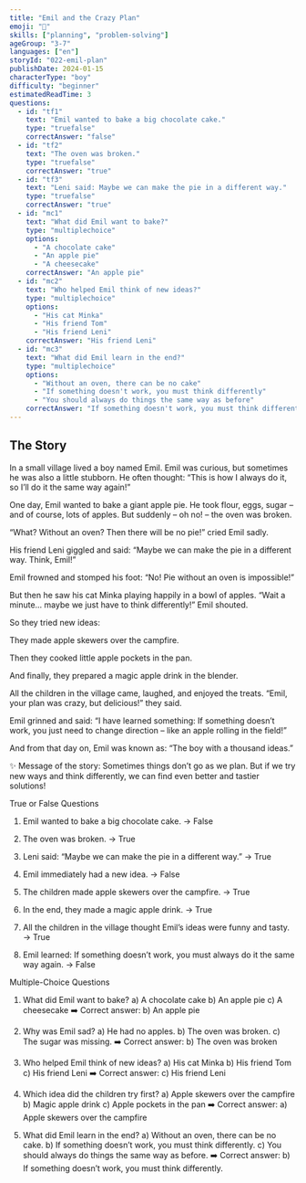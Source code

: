 ```yaml
---
title: "Emil and the Crazy Plan"
emoji: "📝"
skills: ["planning", "problem-solving"]
ageGroup: "3-7"
languages: ["en"]
storyId: "022-emil-plan"
publishDate: 2024-01-15
characterType: "boy"
difficulty: "beginner"
estimatedReadTime: 3
questions:
  - id: "tf1"
    text: "Emil wanted to bake a big chocolate cake."
    type: "truefalse"
    correctAnswer: "false"
  - id: "tf2"
    text: "The oven was broken."
    type: "truefalse"
    correctAnswer: "true"
  - id: "tf3"
    text: "Leni said: Maybe we can make the pie in a different way."
    type: "truefalse"
    correctAnswer: "true"
  - id: "mc1"
    text: "What did Emil want to bake?"
    type: "multiplechoice"
    options:
      - "A chocolate cake"
      - "An apple pie"
      - "A cheesecake"
    correctAnswer: "An apple pie"
  - id: "mc2"
    text: "Who helped Emil think of new ideas?"
    type: "multiplechoice"
    options:
      - "His cat Minka"
      - "His friend Tom"
      - "His friend Leni"
    correctAnswer: "His friend Leni"
  - id: "mc3"
    text: "What did Emil learn in the end?"
    type: "multiplechoice"
    options:
      - "Without an oven, there can be no cake"
      - "If something doesn't work, you must think differently"
      - "You should always do things the same way as before"
    correctAnswer: "If something doesn't work, you must think differently"
---
```


## The Story


In a small village lived a boy named Emil.
Emil was curious, but sometimes he was also a little stubborn.
He often thought: “This is how I always do it, so I’ll do it the same way again!”

One day, Emil wanted to bake a giant apple pie.
He took flour, eggs, sugar – and of course, lots of apples.
But suddenly – oh no! – the oven was broken.

“What? Without an oven? Then there will be no pie!” cried Emil sadly.

His friend Leni giggled and said:
“Maybe we can make the pie in a different way. Think, Emil!”

Emil frowned and stomped his foot:
“No! Pie without an oven is impossible!”

But then he saw his cat Minka playing happily in a bowl of apples.
“Wait a minute… maybe we just have to think differently!” Emil shouted.

So they tried new ideas:

They made apple skewers over the campfire.

Then they cooked little apple pockets in the pan.

And finally, they prepared a magic apple drink in the blender.

All the children in the village came, laughed, and enjoyed the treats.
“Emil, your plan was crazy, but delicious!” they said.

Emil grinned and said:
“I have learned something: If something doesn’t work, you just need to change direction – like an apple rolling in the field!”

And from that day on, Emil was known as:
“The boy with a thousand ideas.”

✨ Message of the story:
Sometimes things don’t go as we plan.
But if we try new ways and think differently, we can find even better and tastier solutions!

True or False Questions

1. Emil wanted to bake a big chocolate cake. → False

2. The oven was broken. → True

3. Leni said: “Maybe we can make the pie in a different way.” → True

4. Emil immediately had a new idea. → False

5. The children made apple skewers over the campfire. → True

6. In the end, they made a magic apple drink. → True

7. All the children in the village thought Emil’s ideas were funny and tasty. → True

8. Emil learned: If something doesn’t work, you must always do it the same way again. → False

Multiple-Choice Questions

1. What did Emil want to bake?
a) A chocolate cake
b) An apple pie
c) A cheesecake
➡️ Correct answer: b) An apple pie
2. Why was Emil sad?
a) He had no apples.
b) The oven was broken.
c) The sugar was missing.
➡️ Correct answer: b) The oven was broken

3. Who helped Emil think of new ideas?
a) His cat Minka
b) His friend Tom
c) His friend Leni
➡️ Correct answer: c) His friend Leni

4. Which idea did the children try first?
a) Apple skewers over the campfire
b) Magic apple drink
c) Apple pockets in the pan
➡️ Correct answer: a) Apple skewers over the campfire

5. What did Emil learn in the end?
a) Without an oven, there can be no cake.
b) If something doesn’t work, you must think differently.
c) You should always do things the same way as before.
➡️ Correct answer: b) If something doesn’t work, you must think differently.